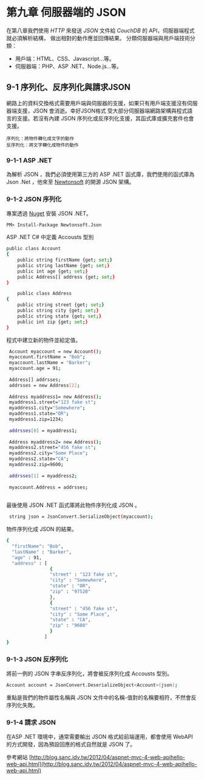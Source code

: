 # 第九章 伺服器端的 JSON
在第八章我們使用 *HTTP* 來發送 *JSON* 文件給 *CouchDB* 的 API，伺服器端程式就必須解析結構，
做出相對的動作應並回傳結果。
分類伺服器端與用戶端技術分類：
*   用戶端：HTML、CSS、Javascript...等。
*   伺服器端：PHP、ASP .NET、Node.js...等。

## 9-1 序列化、反序列化與請求JSON 
網路上的資料交換格式需要用戶端與伺服器的支援，如果只有用戶端支援沒有伺服器端支援，JSON 會消逝。幸好JSON格式
受大部分伺服器端網路架構與程式語言的支援。若沒有內建 JSON 序列化或反序列化支援，其函式庫或擴充套件也會支援。
    
    序列化：將物件轉化成文字的動作 
    反序列化：將文字轉化成物件的動作
    
### 9-1-1 ASP .NET

為解析 JSON ，我們必須使用第三方的 ASP .NET 函式庫，我們使用的函式庫為 Json .Net ，他來至
[Newtonsoft](http://www.newtonsoft.com/json) 的開源 JSON 架構。

### 9-1-2 JSON 序列化

專案透過 [Nuget](https://www.nuget.org/packages/Newtonsoft.Json/) 安裝 JSON .NET。

``` PM> Install-Package Newtonsoft.Json ```

ASP .NET C# 中定義 Accousts 型別
    
```sh
public class Account
{
    public string firstName {get; set;}
    public string lastName {get; set;}
    public int age {get; set;}
    public Address[] address {get; set;}    
}

    public class Address
{
    public string street {get; set;}
    public string city {get; set;}
    public string state {get; set;}
    public int zip {get; set;}    
}
```
程式中建立新的物件並給定值。
```sh
 Account myaccount = new Account();
 myaccount.firstName = "Bob";
 myaccount.lastName = "Barker";
 myaccount.age = 91;
 
 Address[] addrsses;
 addrsses = new Address[2];
 
 Address myaddress1= new Address();
 myaddress1.street="123 fake st";
 myaddress1.city="Somewhere";
 myaddress1.state="OR";
 myaddress1.zip=1234;
 
 addrsses[0] = myaddress1;
 
 Address myaddress2= new Address();
 myaddress2.street="456 fake st";
 myaddress2.city="Some Place";
 myaddress2.state="CA";
 myaddress2.zip=9600;
 
 addrsses[1] = myaddress2;
 
 myaccount.Address = addrsses;
 
```
最後使用 JSON .NET 函式庫將此物件序列化成 JSON 。

```sh
 string json = JsonConvert.SerializeObject(myaccount);
```
物件序列化成 JSON 的結果。
```sh
{
  "firstName": "Bob",
  "lastName" : "Barker",
  "age" : 91,
  "address" : [
				{
				"street" : "123 fake st",
				"city" : "Somewhere",
				"state" : "OR",
				"zip" : "97520"
				},
				{
				"street" : "456 fake st",
				"city" : "Some Place",
				"state" : "CA",
				"zip" : "9600"
				}
  			  ]		
}
```
### 9-1-3 JSON 反序列化

將前一例的 JSON 字串反序列化，將會被反序列化成 Accousts 型別。
```sh
Account account = JsonConvert.DeserializeObject<Account>(json);
```
重點是我們的物件屬性名稱與 JSON 文件中的名稱-值對的名稱要相符，不然會反序列化失敗。

### 9-1-4 請求 JSON
在ASP .NET 環境中，通常需要輸出 JSON 格式給前端運用，都會使用 WebAPI 的方式開發，因為預設回應的格式自然就是 JSON 了。

參考網站 [http://blog.sanc.idv.tw/2012/04/aspnet-mvc-4-web-apihello-web-api.html](http://blog.sanc.idv.tw/2012/04/aspnet-mvc-4-web-apihello-web-api.html)
